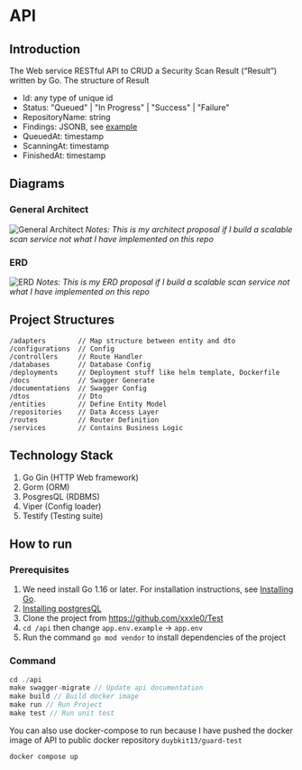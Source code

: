 # API

## Introduction

The Web service RESTful API to CRUD a Security Scan Result (“Result”) written by Go.
The structure of Result

- Id: any type of unique id
- Status: "Queued" | "In Progress" | "Success" | "Failure"
- RepositoryName: string
- Findings: JSONB, see [example](https://github.com/guardrailsio/backend-engineer-challenge/blob/master/example-findings.json)
- QueuedAt: timestamp
- ScanningAt: timestamp
- FinishedAt: timestamp

## Diagrams

### General Architect

![General Architect](https://github.com/xxxle0/guardrails-test/blob/master/General%20Architect.png?raw=true)
_Notes: This is my architect proposal if I build a scalable scan service not what I have implemented on this repo_

### ERD

![ERD](https://github.com/xxxle0/guardrails-test/blob/master/ERD.png?raw=true)
_Notes: This is my ERD proposal if I build a scalable scan service not what I have implemented on this repo_

## Project Structures

```
/adapters        // Map structure between entity and dto
/configurations  // Config
/controllers     // Route Handler
/databases       // Database Config
/deployments     // Deployment stuff like helm template, Dockerfile
/docs            // Swagger Generate
/documentations  // Swagger Config
/dtos            // Dto
/entities        // Define Entity Model
/repositories    // Data Access Layer
/routes          // Router Definition
/services        // Contains Business Logic
```

## Technology Stack

1. Go Gin (HTTP Web framework)
2. Gorm (ORM)
3. PosgresQL (RDBMS)
4. Viper (Config loader)
5. Testify (Testing suite)

## How to run

### Prerequisites

1. We need install Go 1.16 or later. For installation instructions, see [Installing Go](https://golang.org/doc/install).
2. [Installing postgresQL](https://www.postgresql.org/download/)
3. Clone the project from https://github.com/xxxle0/Test
4. `cd /api` then change `app.env.example` -> `app.env`
5. Run the command `go mod vendor` to install dependencies of the project

### Command

```javascript
cd ./api
make swagger-migrate // Update api documentation
make build // Build docker image
make run // Run Project
make test // Run unit test
```

You can also use docker-compose to run because I have pushed the docker image of API to public docker repository `duybkit13/guard-test`

```javascript
docker compose up
```
